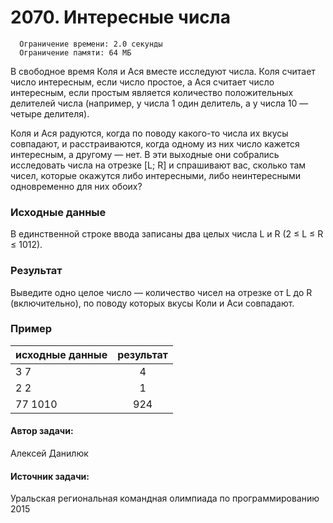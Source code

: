 # 2070. Интересные числа
      Ограничение времени: 2.0 секунды
      Ограничение памяти: 64 МБ

В свободное время Коля и Ася вместе исследуют числа. Коля считает число интересным, если число простое, а Ася считает число интересным, если простым является количество положительных делителей числа (например, у числа 1 один делитель, а у числа 10 — четыре делителя).

Коля и Ася радуются, когда по поводу какого-то числа их вкусы совпадают, и расстраиваются, когда одному из них число кажется интересным, а другому — нет. В эти выходные они собрались исследовать числа на отрезке [L; R] и спрашивают вас, сколько там чисел, которые окажутся либо интересными, либо неинтересными одновременно для них обоих?

### Исходные данные
В единственной строке ввода записаны два целых числа L и R (2 ≤ L ≤ R ≤ 1012).

### Результат
Выведите одно целое число — количество чисел на отрезке от L до R (включительно), по поводу которых вкусы Коли и Аси совпадают.

### Пример


| исходные данные  | результат    |
| ---------------- |:------------------:|
| 3 7              | 4          |
| 2 2              | 1          |
| 77 1010          | 924        |

#### Автор задачи:
Алексей Данилюк
#### Источник задачи:
Уральская региональная командная олимпиада по программированию 2015